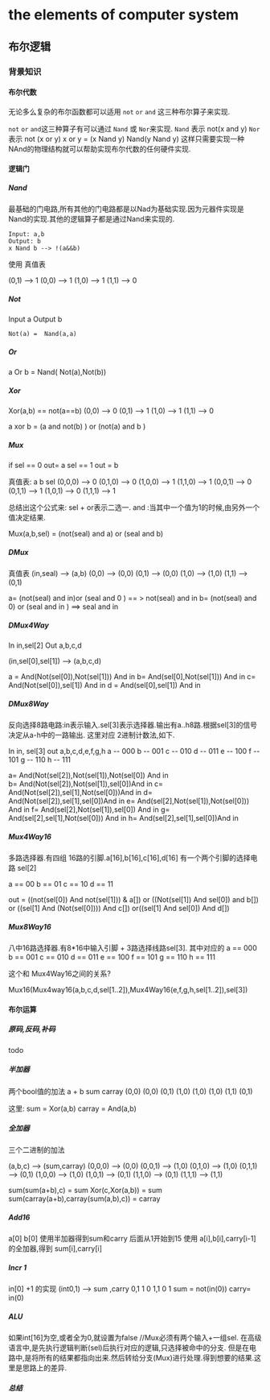 # the elements of computer system

## 布尔逻辑

### 背景知识

#### 布尔代数

无论多么复杂的布尔函数都可以适用 `not` `or` `and` 这三种布尔算子来实现.

`not` `or` `and`这三种算子有可以通过 `Nand` 或 `Nor`来实现.
`Nand` 表示 not(x and y)
`Nor`表示  not (x or y)
x or y = (x Nand y) Nand(y Nand y)
这样只需要实现一种 NAnd的物理结构就可以帮助实现布尔代数的任何硬件实现.

#### 逻辑门

##### Nand
最基础的门电路,所有其他的门电路都是以Nad为基础实现.因为元器件实现是Nand的实现.其他的逻辑算子都是通过Nand来实现的.
```
Input: a,b
Output: b
x Nand b --> !(a&&b)
```

使用 真值表

(0,1) --> 1
(0,0) --> 1
(1,0) --> 1
(1,1) --> 0


##### Not
Input a
Output b

```
Not(a) =  Nand(a,a)
```

##### Or

a Or b = Nand( Not(a),Not(b))



##### Xor

Xor(a,b) == not(a==b)
(0,0) --> 0
(0,1) --> 1
(1,0) --> 1
(1,1) --> 0


a xor b = (a and not(b) ) or (not(a) and b )


##### Mux
if sel == 0  out= a 
   sel == 1  out = b

真值表:
a b sel 
(0,0,0) --> 0
(0,1,0) --> 0
(1,0,0) --> 1
(1,1,0) --> 1
(0,0,1) --> 0
(0,1,1) --> 1
(1,0,1) --> 0
(1,1,1) --> 1

总结出这个公式来:
sel + or表示二选一.
and :当其中一个值为1的时候,由另外一个值决定结果.

Mux(a,b,sel) = (not(seal) and a) or (seal and b)


##### DMux

真值表
(in,seal) --> (a,b)
(0,0) --> (0,0)
(0,1) --> (0,0)
(1,0) --> (1,0)
(1,1) --> (0,1)


a= (not(seal) and in)or (seal and 0 )  == > not(seal) and in
b= (not(seal) and 0) or (seal and in ) ==> seal and in 


##### DMux4Way

In in,sel[2]
Out a,b,c,d

(in,sel[0],sel[1]) --> (a,b,c,d)

a = And(Not(sel[0]),Not(sel[1])) And in
b= And(sel[0],Not(sel[1])) And in
c= And(Not(sel[0]),sel[1]) And in
d = And(sel[0],sel[1]) And in



##### DMux8Way
反向选择8路电路:in表示输入.sel[3]表示选择器.输出有a..h8路.根据sel[3]的信号决定从a-h中的一路输出.
这里对应 2进制计数法,如下.

In in, sel[3]
out a,b,c,d,e,f,g,h
a -- 000 
b -- 001 
c -- 010
d -- 011
e -- 100
f -- 101 
g -- 110
h -- 111

a= And(Not(sel[2]),Not(sel[1]),Not(sel[0]) And in   
b= And(Not(sel[2]),Not(sel[1]),sel[0])And in
c= And(Not(sel[2]),sel[1],Not(sel[0]))And in
d= And(Not(sel[2]),sel[1],sel[0])And in
e= And(sel[2],Not(sel[1]),Not(sel[0])) And in
f= And(sel[2],Not(sel[1]),sel[0]) And in
g= And(sel[2],sel[1],Not(sel[0])) And in
h= And(sel[2],sel[1],sel[0])And in

##### Mux4Way16
多路选择器.有四组 16路的引脚.a[16],b[16],c[16],d[16]
有一个两个引脚的选择电路 sel[2]

a == 00
b == 01
c == 10
d == 11

out = ((not(sel[0]) And not(sel[1])) & a[]) or 
((Not(sel[1]) And sel[0]) and b[])
or ((sel[1] And (Not(sel[0]))) And c[])
or((sel[1] And sel[0]) And d[])

##### Mux8Way16
八中16路选择器.有8*16中输入引脚 + 3路选择线路sel[3].
其中对应的
a == 000
b == 001
c == 010
d == 011
e == 100
f == 101
g == 110
h == 111

这个和 Mux4Way16之间的关系?


Mux16(Mux4way16(a,b,c,d,sel[1..2]),Mux4Way16(e,f,g,h,sel[1..2]),sel[3])




#### 布尔运算

##### 原码,反码,补码
todo

##### 半加器
两个bool值的加法
a + b  sum  carray
(0,0)  (0,0)
(0,1)  (1,0)
(1,0)  (1,0)
(1,1)  (0,1)

这里:
sum = Xor(a,b)
carray = And(a,b)


##### 全加器 
三个二进制的加法

(a,b,c) --> (sum,carray)
(0,0,0) --> (0,0)
(0,0,1) --> (1,0)
(0,1,0) --> (1,0)
(0,1,1) --> (0,1)
(1,0,0) --> (1,0)
(1,0,1) --> (0,1)
(1,1,0) --> (0,1)
(1,1,1) --> (1,1)

sum(sum(a+b),c) = sum
Xor(c,Xor(a,b)) = sum
sum(carray(a+b),carray(sum(a,b),c)) = carray


##### Add16
a[0] b[0]  使用半加器得到sum和carry
后面从1开始到15 使用  a[i],b[i],carry[i-1]的全加器,得到 sum[i],carry[i]

##### Incr 1

in[0] +1 的实现
(int0,1) --> sum ,carry
0,1           1    0
1,1           0    1
sum = not(in(0))
carry= in(0)

##### ALU

如果int[16]为空,或者全为0,就设置为false
//Mux必须有两个输入+一组sel.
在高级语言中,是先执行逻辑判断(sel)后执行对应的逻辑,只选择被命中的分支.
但是在电路中,是将所有的结果都指向出来.然后转给分支(Mux)进行处理.得到想要的结果.这里是思路上的差异.

##### 总结

